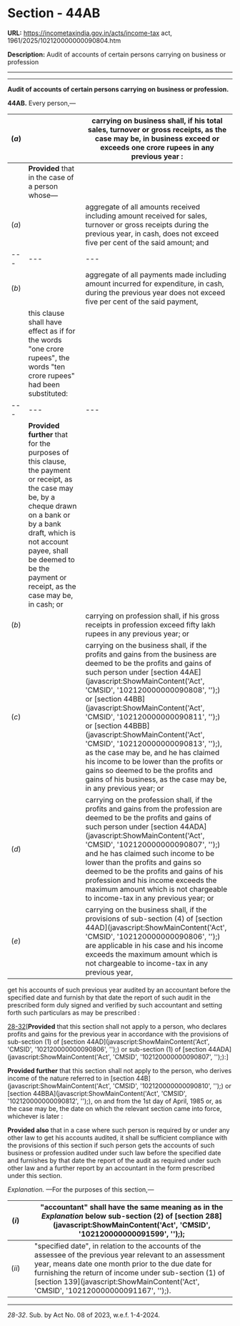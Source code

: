 # Section - 44AB

**URL:** https://incometaxindia.gov.in/acts/income-tax act, 1961/2025/102120000000090804.htm

**Description:** Audit of accounts of certain persons carrying on business or profession

---

****

**Audit of accounts of certain persons carrying on business or profession.**

**44AB.** Every person,—

(_a_)|  |  carrying on business shall, if his total sales, turnover or gross receipts, as the case may be, in business exceed or exceeds one crore rupees in any previous year :  
---|---|---  
|  | **Provided** that in the case of a person whose—   
(_a_)|  |  aggregate of all amounts received including amount received for sales, turnover or gross receipts during the previous year, in cash, does not exceed five per cent of the said amount; and  
---|---|---  
(_b_)|  |  aggregate of all payments made including amount incurred for expenditure, in cash, during the previous year does not exceed five per cent of the said payment,  
|  |  this clause shall have effect as if for the words "one crore rupees", the words "ten crore rupees" had been substituted:  
---|---|---  
|  | **Provided further** that for the purposes of this clause, the payment or receipt, as the case may be, by a cheque drawn on a bank or by a bank draft, which is not account payee, shall be deemed to be the payment or receipt, as the case may be, in cash; or  
(_b_)|  |  carrying on profession shall, if his gross receipts in profession exceed fifty lakh rupees in any previous year; or  
(_c_)|  |  carrying on the business shall, if the profits and gains from the business are deemed to be the profits and gains of such person under [section 44AE](javascript:ShowMainContent\('Act', 'CMSID', '102120000000090808', ''\);) or [section 44BB](javascript:ShowMainContent\('Act', 'CMSID', '102120000000090811', ''\);) or [section 44BBB](javascript:ShowMainContent\('Act', 'CMSID', '102120000000090813', ''\);), as the case may be, and he has claimed his income to be lower than the profits or gains so deemed to be the profits and gains of his business, as the case may be, in any previous year; or  
(_d_)|  |  carrying on the profession shall, if the profits and gains from the profession are deemed to be the profits and gains of such person under [section 44ADA](javascript:ShowMainContent\('Act', 'CMSID', '102120000000090807', ''\);) and he has claimed such income to be lower than the profits and gains so deemed to be the profits and gains of his profession and his income exceeds the maximum amount which is not chargeable to income-tax in any previous year; or  
(_e_)|  |  carrying on the business shall, if the provisions of sub-section (4) of [section 44AD](javascript:ShowMainContent\('Act', 'CMSID', '102120000000090806', ''\);) are applicable in his case and his income exceeds the maximum amount which is not chargeable to income-tax in any previous year,  
  
get his accounts of such previous year audited by an accountant before the specified date and furnish by that date the report of such audit in the prescribed form duly signed and verified by such accountant and setting forth such particulars as may be prescribed :

[28-32](javascript:ShowFootnote\('fn28'\);)[**Provided** that this section shall not apply to a person, who declares profits and gains for the previous year in accordance with the provisions of sub-section (1) of [section 44AD](javascript:ShowMainContent\('Act', 'CMSID', '102120000000090806', ''\);) or sub-section (1) of [section 44ADA](javascript:ShowMainContent\('Act', 'CMSID', '102120000000090807', ''\);):]

**Provided further** that this section shall not apply to the person, who derives income of the nature referred to in [section 44B](javascript:ShowMainContent\('Act', 'CMSID', '102120000000090810', ''\);) or [section 44BBA](javascript:ShowMainContent\('Act', 'CMSID', '102120000000090812', ''\);), on and from the 1st day of April, 1985 or, as the case may be, the date on which the relevant section came into force, whichever is later :

**Provided also** that in a case where such person is required by or under any other law to get his accounts audited, it shall be sufficient compliance with the provisions of this section if such person gets the accounts of such business or profession audited under such law before the specified date and furnishes by that date the report of the audit as required under such other law and a further report by an accountant in the form prescribed under this section.

_Explanation._ —For the purposes of this section,—

(_i_)|  |  "accountant" shall have the same meaning as in the _Explanation_ below sub-section (2) of [section 288](javascript:ShowMainContent\('Act', 'CMSID', '102120000000091599', ''\););  
---|---|---  
(_ii_)|  |  "specified date", in relation to the accounts of the assessee of the previous year relevant to an assessment year, means date one month prior to the due date for furnishing the return of income under sub-section (1) of [section 139](javascript:ShowMainContent\('Act', 'CMSID', '102120000000091167', ''\);).  
  
* * *

_28-32_. Sub. by Act No. 08 of 2023, w.e.f. 1-4-2024.